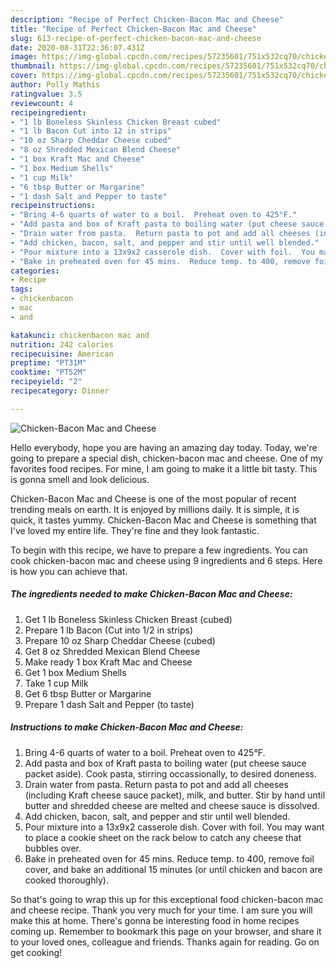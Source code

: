 ```yaml
---
description: "Recipe of Perfect Chicken-Bacon Mac and Cheese"
title: "Recipe of Perfect Chicken-Bacon Mac and Cheese"
slug: 613-recipe-of-perfect-chicken-bacon-mac-and-cheese
date: 2020-08-31T22:36:07.431Z
image: https://img-global.cpcdn.com/recipes/57235601/751x532cq70/chicken-bacon-mac-and-cheese-recipe-main-photo.jpg
thumbnail: https://img-global.cpcdn.com/recipes/57235601/751x532cq70/chicken-bacon-mac-and-cheese-recipe-main-photo.jpg
cover: https://img-global.cpcdn.com/recipes/57235601/751x532cq70/chicken-bacon-mac-and-cheese-recipe-main-photo.jpg
author: Polly Mathis
ratingvalue: 3.5
reviewcount: 4
recipeingredient:
- "1 lb Boneless Skinless Chicken Breast cubed"
- "1 lb Bacon Cut into 12 in strips"
- "10 oz Sharp Cheddar Cheese cubed"
- "8 oz Shredded Mexican Blend Cheese"
- "1 box Kraft Mac and Cheese"
- "1 box Medium Shells"
- "1 cup Milk"
- "6 tbsp Butter or Margarine"
- "1 dash Salt and Pepper to taste"
recipeinstructions:
- "Bring 4-6 quarts of water to a boil.  Preheat oven to 425°F."
- "Add pasta and box of Kraft pasta to boiling water (put cheese sauce packet aside).  Cook pasta, stirring occassionally, to desired doneness."
- "Drain water from pasta.  Return pasta to pot and add all cheeses (including Kraft cheese sauce packet), milk, and butter.  Stir by hand until butter and shredded cheese are melted and cheese sauce is dissolved."
- "Add chicken, bacon, salt, and pepper and stir until well blended."
- "Pour mixture into a 13x9x2 casserole dish.  Cover with foil.  You may want to place a cookie sheet on the rack below to catch any cheese that bubbles over."
- "Bake in preheated oven for 45 mins.  Reduce temp. to 400, remove foil cover, and bake an additional 15 minutes (or until chicken and bacon are cooked thoroughly)."
categories:
- Recipe
tags:
- chickenbacon
- mac
- and

katakunci: chickenbacon mac and 
nutrition: 242 calories
recipecuisine: American
preptime: "PT31M"
cooktime: "PT52M"
recipeyield: "2"
recipecategory: Dinner

---
```



![Chicken-Bacon Mac and Cheese](https://img-global.cpcdn.com/recipes/57235601/751x532cq70/chicken-bacon-mac-and-cheese-recipe-main-photo.jpg)

Hello everybody, hope you are having an amazing day today. Today, we're going to prepare a special dish, chicken-bacon mac and cheese. One of my favorites food recipes. For mine, I am going to make it a little bit tasty. This is gonna smell and look delicious.



Chicken-Bacon Mac and Cheese is one of the most popular of recent trending meals on earth. It is enjoyed by millions daily. It is simple, it is quick, it tastes yummy. Chicken-Bacon Mac and Cheese is something that I've loved my entire life. They're fine and they look fantastic.


To begin with this recipe, we have to prepare a few ingredients. You can cook chicken-bacon mac and cheese using 9 ingredients and 6 steps. Here is how you can achieve that.

<!--inarticleads1-->

##### The ingredients needed to make Chicken-Bacon Mac and Cheese:

1. Get 1 lb Boneless Skinless Chicken Breast (cubed)
1. Prepare 1 lb Bacon (Cut into 1/2 in strips)
1. Prepare 10 oz Sharp Cheddar Cheese (cubed)
1. Get 8 oz Shredded Mexican Blend Cheese
1. Make ready 1 box Kraft Mac and Cheese
1. Get 1 box Medium Shells
1. Take 1 cup Milk
1. Get 6 tbsp Butter or Margarine
1. Prepare 1 dash Salt and Pepper (to taste)




<!--inarticleads2-->

##### Instructions to make Chicken-Bacon Mac and Cheese:

1. Bring 4-6 quarts of water to a boil.  Preheat oven to 425°F.
1. Add pasta and box of Kraft pasta to boiling water (put cheese sauce packet aside).  Cook pasta, stirring occassionally, to desired doneness.
1. Drain water from pasta.  Return pasta to pot and add all cheeses (including Kraft cheese sauce packet), milk, and butter.  Stir by hand until butter and shredded cheese are melted and cheese sauce is dissolved.
1. Add chicken, bacon, salt, and pepper and stir until well blended.
1. Pour mixture into a 13x9x2 casserole dish.  Cover with foil.  You may want to place a cookie sheet on the rack below to catch any cheese that bubbles over.
1. Bake in preheated oven for 45 mins.  Reduce temp. to 400, remove foil cover, and bake an additional 15 minutes (or until chicken and bacon are cooked thoroughly).




So that's going to wrap this up for this exceptional food chicken-bacon mac and cheese recipe. Thank you very much for your time. I am sure you will make this at home. There's gonna be interesting food in home recipes coming up. Remember to bookmark this page on your browser, and share it to your loved ones, colleague and friends. Thanks again for reading. Go on get cooking!
